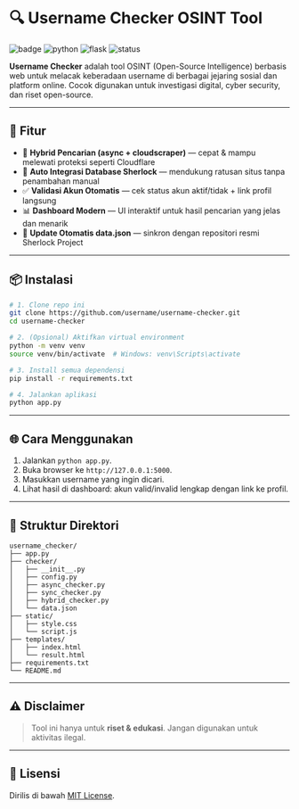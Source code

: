 
# 🔍 Username Checker OSINT Tool

![badge](https://img.shields.io/badge/OSINT-Tool-blueviolet?style=for-the-badge)
![python](https://img.shields.io/badge/Python-3.9%2B-yellow?style=for-the-badge)
![flask](https://img.shields.io/badge/Flask-Web%20App-green?style=for-the-badge)
![status](https://img.shields.io/badge/Status-Active-brightgreen?style=for-the-badge)

**Username Checker** adalah tool OSINT (Open-Source Intelligence) berbasis web untuk melacak keberadaan username di berbagai jejaring sosial dan platform online. Cocok digunakan untuk investigasi digital, cyber security, dan riset open-source.

---

## 🚀 Fitur

- 🔁 **Hybrid Pencarian (async + cloudscraper)** — cepat & mampu melewati proteksi seperti Cloudflare
- 🧠 **Auto Integrasi Database Sherlock** — mendukung ratusan situs tanpa penambahan manual
- ✅ **Validasi Akun Otomatis** — cek status akun aktif/tidak + link profil langsung
- 📊 **Dashboard Modern** — UI interaktif untuk hasil pencarian yang jelas dan menarik
- 🔄 **Update Otomatis data.json** — sinkron dengan repositori resmi Sherlock Project

---

## 📦 Instalasi

```bash
# 1. Clone repo ini
git clone https://github.com/username/username-checker.git
cd username-checker

# 2. (Opsional) Aktifkan virtual environment
python -m venv venv
source venv/bin/activate  # Windows: venv\Scripts\activate

# 3. Install semua dependensi
pip install -r requirements.txt

# 4. Jalankan aplikasi
python app.py
```

---

## 🌐 Cara Menggunakan

1. Jalankan `python app.py`.
2. Buka browser ke `http://127.0.0.1:5000`.
3. Masukkan username yang ingin dicari.
4. Lihat hasil di dashboard: akun valid/invalid lengkap dengan link ke profil.

---

## 📁 Struktur Direktori

```
username_checker/
├── app.py
├── checker/
│   ├── __init__.py
│   ├── config.py
│   ├── async_checker.py
│   ├── sync_checker.py
│   ├── hybrid_checker.py
│   └── data.json
├── static/
│   ├── style.css
│   └── script.js
├── templates/
│   ├── index.html
│   └── result.html
├── requirements.txt
└── README.md
```

---

## ⚠️ Disclaimer

> Tool ini hanya untuk **riset & edukasi**. Jangan digunakan untuk aktivitas ilegal.

---

## 📜 Lisensi

Dirilis di bawah [MIT License](LICENSE).
